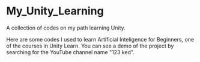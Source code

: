 # My_Unity_Learning
A collection of codes on my path learning Unity.

Here are some codes I used to learn Artificial Inteligence for Beginners, one of the courses in Unity Learn.
You can see a demo of the project by searching for the YouTube channel name "123 ked".
